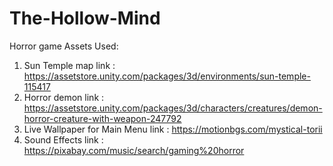# The-Hollow-Mind
Horror game
Assets Used:
1. Sun Temple map 
   link : https://assetstore.unity.com/packages/3d/environments/sun-temple-115417
2. Horror demon
   link : https://assetstore.unity.com/packages/3d/characters/creatures/demon-horror-creature-with-weapon-247792
3. Live Wallpaper for Main Menu
   link : https://motionbgs.com/mystical-torii
4. Sound Effects
   link : https://pixabay.com/music/search/gaming%20horror
